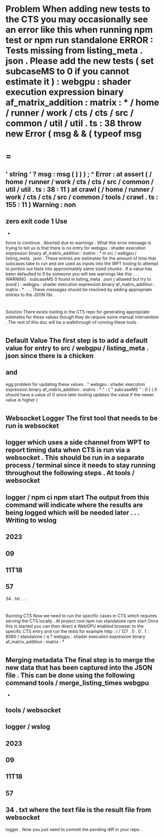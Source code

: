 #
#
Problem
When
adding
new
tests
to
the
CTS
you
may
occasionally
see
an
error
like
this
when
running
npm
test
or
npm
run
standalone
ERROR
:
Tests
missing
from
listing_meta
.
json
.
Please
add
the
new
tests
(
set
subcaseMS
to
0
if
you
cannot
estimate
it
)
:
webgpu
:
shader
execution
expression
binary
af_matrix_addition
:
matrix
:
*
/
home
/
runner
/
work
/
cts
/
cts
/
src
/
common
/
util
/
util
.
ts
:
38
throw
new
Error
(
msg
&
&
(
typeof
msg
=
=
=
'
string
'
?
msg
:
msg
(
)
)
)
;
^
Error
:
at
assert
(
/
home
/
runner
/
work
/
cts
/
cts
/
src
/
common
/
util
/
util
.
ts
:
38
:
11
)
at
crawl
(
/
home
/
runner
/
work
/
cts
/
cts
/
src
/
common
/
tools
/
crawl
.
ts
:
155
:
11
)
Warning
:
non
-
zero
exit
code
1
Use
-
-
force
to
continue
.
Aborted
due
to
warnings
.
What
this
error
message
is
trying
to
tell
us
is
that
there
is
no
entry
for
webgpu
:
shader
execution
expression
binary
af_matrix_addition
:
matrix
:
*
in
src
/
webgpu
/
listing_meta
.
json
.
These
entries
are
estimates
for
the
amount
of
time
that
subcases
take
to
run
and
are
used
as
inputs
into
the
WPT
tooling
to
attempt
to
portion
out
tests
into
approximately
same
sized
chunks
.
If
a
value
has
been
defaulted
to
0
by
someone
you
will
see
warnings
like
this
.
.
.
WARNING
:
subcaseMS
0
found
in
listing_meta
.
json
(
allowed
but
try
to
avoid
)
:
webgpu
:
shader
execution
expression
binary
af_matrix_addition
:
matrix
:
*
.
.
.
These
messages
should
be
resolved
by
adding
appropriate
entries
to
the
JSON
file
.
#
#
Solution
There
exists
tooling
in
the
CTS
repo
for
generating
appropriate
estimates
for
these
values
though
they
do
require
some
manual
intervention
.
The
rest
of
this
doc
will
be
a
walkthrough
of
running
these
tools
.
#
#
#
Default
Value
The
first
step
is
to
add
a
default
value
for
entry
to
src
/
webgpu
/
listing_meta
.
json
since
there
is
a
chicken
-
and
-
egg
problem
for
updating
these
values
.
"
webgpu
:
shader
execution
expression
binary
af_matrix_addition
:
matrix
:
*
"
:
{
"
subcaseMS
"
:
0
}
(
It
should
have
a
value
of
0
since
later
tooling
updates
the
value
if
the
newer
value
is
higher
)
#
#
#
Websocket
Logger
The
first
tool
that
needs
to
be
run
is
websocket
-
logger
which
uses
a
side
channel
from
WPT
to
report
timing
data
when
CTS
is
run
via
a
websocket
.
This
should
be
run
in
a
separate
process
/
terminal
since
it
needs
to
stay
running
throughout
the
following
steps
.
At
tools
/
websocket
-
logger
/
npm
ci
npm
start
The
output
from
this
command
will
indicate
where
the
results
are
being
logged
which
will
be
needed
later
.
.
.
Writing
to
wslog
-
2023
-
09
-
11T18
-
57
-
34
.
txt
.
.
.
#
#
#
Running
CTS
Now
we
need
to
run
the
specific
cases
in
CTS
which
requires
serving
the
CTS
locally
.
At
project
root
npm
run
standalone
npm
start
Once
this
is
started
you
can
then
direct
a
WebGPU
enabled
browser
to
the
specific
CTS
entry
and
run
the
tests
for
example
http
:
/
/
127
.
0
.
0
.
1
:
8080
/
standalone
/
q
?
webgpu
:
shader
execution
expression
binary
af_matrix_addition
:
matrix
:
*
#
#
#
Merging
metadata
The
final
step
is
to
merge
the
new
data
that
has
been
captured
into
the
JSON
file
.
This
can
be
done
using
the
following
command
tools
/
merge_listing_times
webgpu
-
-
tools
/
websocket
-
logger
/
wslog
-
2023
-
09
-
11T18
-
57
-
34
.
txt
where
the
text
file
is
the
result
file
from
websocket
-
logger
.
Now
you
just
need
to
commit
the
pending
diff
in
your
repo
.
